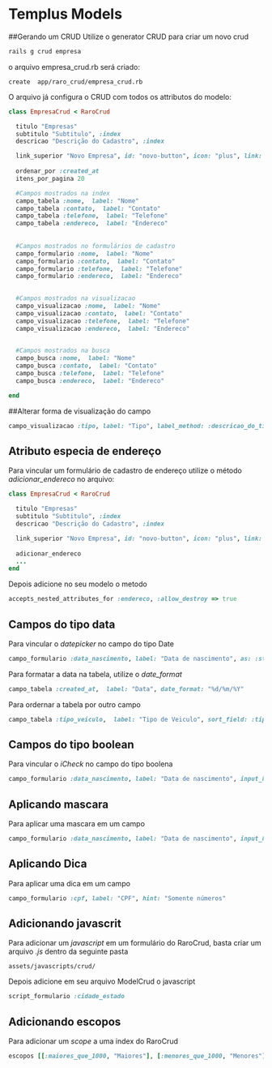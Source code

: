 # Templus Models
##Gerando um CRUD
Utilize o generator CRUD para criar um novo crud
```ruby
rails g crud empresa
```
o arquivo empresa_crud.rb será criado:

```
create  app/raro_crud/empresa_crud.rb
```

O arquivo já configura o CRUD com todos os attributos do modelo:

```ruby
class EmpresaCrud < RaroCrud

  titulo "Empresas"
  subtitulo "Subtitulo", :index
  descricao "Descrição do Cadastro", :index

  link_superior "Novo Empresa", id: "novo-button", icon: "plus", link: "new"
  
  ordenar_por :created_at
  itens_por_pagina 20

  #Campos mostrados na index
  campo_tabela :nome,  label: "Nome"
  campo_tabela :contato,  label: "Contato"
  campo_tabela :telefone,  label: "Telefone"
  campo_tabela :endereco,  label: "Endereco"
  
  
  #Campos mostrados no formulários de cadastro
  campo_formulario :nome,  label: "Nome"
  campo_formulario :contato,  label: "Contato"
  campo_formulario :telefone,  label: "Telefone"
  campo_formulario :endereco,  label: "Endereco"
  

  #Campos mostrados na visualizacao
  campo_visualizacao :nome,  label: "Nome"
  campo_visualizacao :contato,  label: "Contato"
  campo_visualizacao :telefone,  label: "Telefone"
  campo_visualizacao :endereco,  label: "Endereco"
  

  #Campos mostrados na busca
  campo_busca :nome,  label: "Nome"
  campo_busca :contato,  label: "Contato"
  campo_busca :telefone,  label: "Telefone"
  campo_busca :endereco,  label: "Endereco"

end
```

##Alterar forma de visualização do campo

```rb
campo_visualizacao :tipo, label: "Tipo", label_method: :descricao_do_tipo
```

## Atributo especia de endereço
Para vincular um formulário de cadastro de endereço utilize o método *adicionar_endereco* no arquivo:

```ruby
class EmpresaCrud < RaroCrud

  titulo "Empresas"
  subtitulo "Subtitulo", :index
  descricao "Descrição do Cadastro", :index

  link_superior "Novo Empresa", id: "novo-button", icon: "plus", link: "new"
  
  adicionar_endereco
  ...
end
```

Depois adicione no seu modelo o metodo

```rb
accepts_nested_attributes_for :endereco, :allow_destroy => true
```

## Campos do tipo data
Para vincular o *datepicker* no campo do tipo Date

```rb
campo_formulario :data_nascimento, label: "Data de nascimento", as: :string, input_html: {class: "datepicker"}
```

Para formatar a data na tabela, utilize o *date_format*

```rb
campo_tabela :created_at,  label: "Data", date_format: "%d/%m/%Y"
```

Para ordernar a tabela por outro campo

```rb
campo_tabela :tipo_veiculo,  label: "Tipo de Veiculo", sort_field: :tipo_veiculo_descricao
```

## Campos do tipo boolean
Para vincular o *iCheck* no campo do tipo boolena

```rb
campo_formulario :data_nascimento, label: "Data de nascimento", input_html: {class: "i-checks"}
```

## Aplicando mascara
Para aplicar uma mascara em um campo

```rb
campo_formulario :data_nascimento, label: "Data de nascimento", input_html: {"data-mask" => "(99) 9999-9999"}
```

## Aplicando Dica
Para aplicar uma dica em um campo

```rb
campo_formulario :cpf, label: "CPF", hint: "Somente números"
```

## Adicionando javascrit
Para adicionar um *javascript* em um formulário do RaroCrud, basta criar um arquivo *.js* dentro da seguinte pasta

```
assets/javascripts/crud/
```

Depois adicione em seu arquivo ModelCrud o javascript

```rb
script_formulario :cidade_estado
```

## Adicionando escopos
Para adicionar um *scope* a uma index do RaroCrud

```rb
escopos [[:maiores_que_1000, "Maiores"], [:menores_que_1000, "Menores"]]
```
